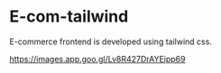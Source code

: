 # E-com-tailwind
E-commerce frontend  is developed using tailwind css.


https://images.app.goo.gl/Lv8R427DrAYEipp69
